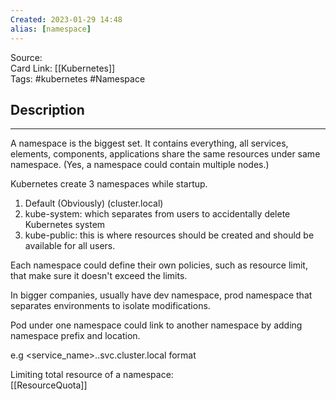 ```yaml
---
Created: 2023-01-29 14:48
alias: [namespace]
---
```


Source:  
Card Link: [[Kubernetes]]  
Tags: #kubernetes #Namespace

## Description
---

A namespace is the biggest set. It contains everything, all services, elements, components, applications share the same resources under same namespace. (Yes, a namespace could contain multiple nodes.)

Kubernetes create 3 namespaces while startup.

1. Default (Obviously) (cluster.local)
2. kube-system: which separates from users to accidentally delete Kubernetes system
3. kube-public: this is where resources should be created and should be available for all users.

Each namespace could define their own policies, such as resource limit, that make sure it doesn't exceed the limits.

In bigger companies, usually have dev namespace, prod namespace that separates environments to isolate modifications.

Pod under one namespace could link to another namespace by adding namespace prefix and location. 

e.g <service_name>.<namespace>.svc.cluster.local format

Limiting total resource of a namespace:  
[[ResourceQuota]]
